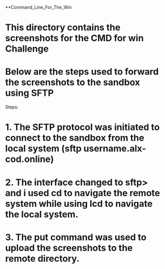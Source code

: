 **Command_Line_For_The_Win

# This directory contains the screenshots for the CMD for win Challenge
# Below are the steps used to forward the screenshots to the sandbox using SFTP

Steps:
# 1. The SFTP protocol was initiated to connect to the sandbox from the local system (sftp username.alx-cod.online)

# 2. The interface changed to sftp> and i used cd to navigate the remote system while using lcd to navigate the local system.

# 3. The put command was used to upload the screenshots to the remote directory.
